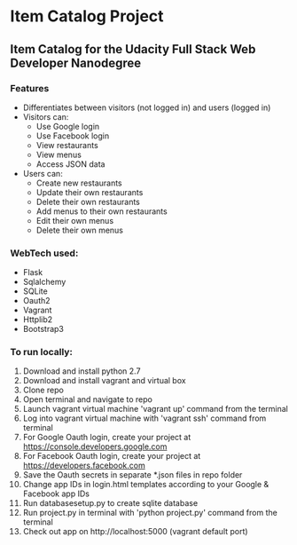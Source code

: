 # Item Catalog Project
## Item Catalog for the Udacity Full Stack Web Developer Nanodegree


### Features
* Differentiates between visitors (not logged in) and users (logged in)
* Visitors can:
  * Use Google login
  * Use Facebook login
  * View restaurants
  * View menus
  * Access JSON data
* Users can:
  * Create new restaurants
  * Update their own restaurants
  * Delete their own restaurants
  * Add menus to their own restaurants
  * Edit their own menus
  * Delete their own menus

### WebTech used:
* Flask
* Sqlalchemy
* SQLite
* Oauth2
* Vagrant
* Httplib2
* Bootstrap3

### To run locally:
1. Download and install python 2.7
2. Download and install vagrant and virtual box
3. Clone repo
4. Open terminal and navigate to repo
5. Launch vagrant virtual machine 'vagrant up' command from the terminal
6. Log into vagrant virtual machine with 'vagrant ssh' command from terminal
7. For Google Oauth login, create your project at https://console.developers.google.com
8. For Facebook Oauth login, create your project at https://developers.facebook.com
9. Save the Oauth secrets in separate *.json files in repo folder
10. Change app IDs in login.html templates according to your Google & Facebook app IDs
11. Run databasesetup.py to create sqlite database
12. Run project.py in terminal with 'python project.py' command from the terminal
13. Check out app on http://localhost:5000 (vagrant default port)
